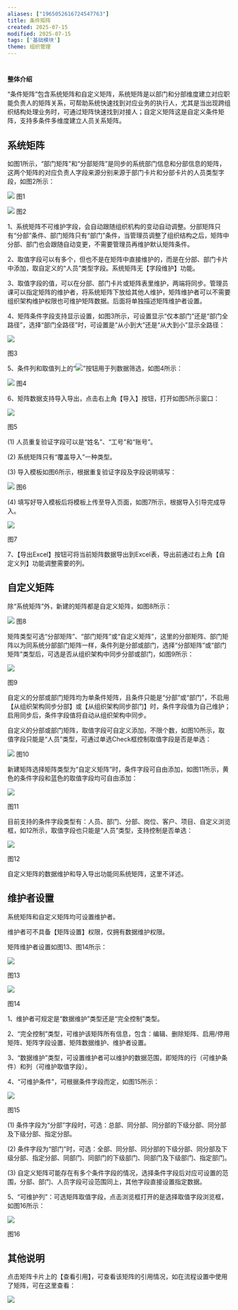 ```yaml
---
aliases: ["1965052616724547763"]
title: 条件矩阵
created: 2025-07-15
modified: 2025-07-15
tags: ['基础模块']
theme: 组织管理
---
```


#

**整体介绍**

“条件矩阵”包含系统矩阵和自定义矩阵，系统矩阵是以部门和分部维度建立对应职能负责人的矩阵关系，可帮助系统快速找到对应业务的执行人，尤其是当出现跨组织结构处理业务时，可通过矩阵快速找到对接人；自定义矩阵这是自定义条件矩阵，支持多条件多维度建立人员关系矩阵。

## **系统矩阵**

如图1所示，“部门矩阵”和“分部矩阵”是同步的系统部门信息和分部信息的矩阵，这两个矩阵的对应负责人字段来源分别来源于部门卡片和分部卡片的人员类型字段，如图2所示：

![](https://myhelpdoc.oss-cn-heyuan.aliyuncs.com/mdimages/1b5e812085b15820fb21ab91b9d38c6d.jpg) 图1

![](https://myhelpdoc.oss-cn-heyuan.aliyuncs.com/mdimages/e8b25ab82c74fd5b7a830bf80e39afcb.jpg) 图2

1、系统矩阵不可维护字段，会自动跟随组织机构的变动自动调整。分部矩阵只有“分部”条件、部门矩阵只有“部门”条件，当管理员调整了组织结构之后，矩阵中分部、部门也会跟随自动变更，不需要管理员再维护默认矩阵条件。

2、取值字段可以有多个，但也不是在矩阵中直接维护的，而是在分部、部门卡片中添加，取自定义的“人员”类型字段。系统矩阵无【字段维护】功能。

3、取值字段的值，可以在分部、部门卡片或矩阵表里维护，两端将同步。管理员课可以指定矩阵的维护者，将系统矩阵下放给其他人维护，矩阵维护者可以不需要组织架构维护权限也可维护矩阵数据。后面将单独描述矩阵维护者设置。

4、矩阵条件字段支持显示设置，如图3所示，可设置显示“仅本部门”还是“部门全路径”，选择“部门全路径”时，可设置是“从小到大”还是“从大到小”显示全路径：

![](https://myhelpdoc.oss-cn-heyuan.aliyuncs.com/mdimages/ff5f3a3882107a47a5f108e1a27f4e88.jpg)

图3

5、条件列和取值列上的“![](https://myhelpdoc.oss-cn-heyuan.aliyuncs.com/mdimages/7cb09eba48acf926333c6849a229c21c.jpg)”按钮用于列数据筛选，如图4所示：

![](https://myhelpdoc.oss-cn-heyuan.aliyuncs.com/mdimages/28840451b053e4c868fa248f7e2519e4.jpg) 图4

6、矩阵数据支持导入导出，点击右上角【导入】按钮，打开如图5所示窗口：

![](https://myhelpdoc.oss-cn-heyuan.aliyuncs.com/mdimages/48f5703173c43300ca3f72494d137639.jpg)

图5

(1) 人员重复验证字段可以是“姓名”、“工号”和“账号”。

(2) 系统矩阵只有“覆盖导入”一种类型。

(3) 导入模板如图6所示，根据重复验证字段及字段说明填写：

![](https://myhelpdoc.oss-cn-heyuan.aliyuncs.com/mdimages/d7fbbf059f5443b82827a6e5d015c0c3.jpg) 图6

(4) 填写好导入模板后将模板上传至导入页面，如图7所示，根据导入引导完成导入。

![](https://myhelpdoc.oss-cn-heyuan.aliyuncs.com/mdimages/954e45fdf5d9a37f1d2f55a72ac3ed68.jpg)

图7

7、【导出Excel】按钮可将当前矩阵数据导出到Excel表，导出前通过右上角【自定义列】功能调整需要的列。

##

## **自定义矩阵**

除“系统矩阵”外，新建的矩阵都是自定义矩阵，如图8所示：

![](https://myhelpdoc.oss-cn-heyuan.aliyuncs.com/mdimages/c15fee71e67f6a48207f0db466222ff1.jpg) 图8

矩阵类型可选“分部矩阵”、“部门矩阵”或“自定义矩阵”，这里的分部矩阵、部门矩阵以为同系统分部部门矩阵一样，条件列是分部或部门，选择“分部矩阵”或“部门矩阵”类型后，可选是否从组织架构中同步分部或部门，如图9所示：

![](https://myhelpdoc.oss-cn-heyuan.aliyuncs.com/mdimages/562c17c91b1cac6fc88a5f897bbe988d.jpg)

图9

自定义的分部或部门矩阵均为单条件矩阵，且条件只能是“分部”或“部门”，不启用【从组织架构同步分部】或【从组织架构同步部门】时，条件字段值为自己维护；启用同步后，条件字段值将自动从组织架构中同步。

自定义的分部或部门矩阵，取值字段可自定义添加，不限个数，如图10所示，取值字段只能是“人员”类型，可通过单选Check框控制取值字段是否是单选：

![](https://myhelpdoc.oss-cn-heyuan.aliyuncs.com/mdimages/72163a5d3550a43558e7608611fb1310.jpg) 图10

新建矩阵选择矩阵类型为“自定义矩阵”时，条件字段可自由添加，如图11所示，黄色的条件字段和蓝色的取值字段均可自由添加：

![](https://myhelpdoc.oss-cn-heyuan.aliyuncs.com/mdimages/9beb5833a67d0b56d117a7bd190d79c5.jpg)

图11

目前支持的条件字段类型有：人员、部门、分部、岗位、客户、项目、自定义浏览框，如12所示，取值字段也只能是“人员”类型，支持控制是否单选：

![](https://myhelpdoc.oss-cn-heyuan.aliyuncs.com/mdimages/9ccd1040d1502c631072a04e427b8ac4.jpg)

图12

自定义矩阵的数据维护和导入导出功能同系统矩阵，这里不详述。

##

## **维护者设置**

系统矩阵和自定义矩阵均可设置维护者。

维护者可不具备【矩阵设置】权限，仅拥有数据维护权限。

矩阵维护者设置如图13、图14所示：

![](https://myhelpdoc.oss-cn-heyuan.aliyuncs.com/mdimages/2f2daebaea5e28617e34013f8b6400a1.jpg)

图13

![](https://myhelpdoc.oss-cn-heyuan.aliyuncs.com/mdimages/4323764e06ab854d6707536af5c25c41.jpg)

图14

1、维护者可规定是“数据维护”类型还是“完全控制”类型。

2、“完全控制”类型，可维护该矩阵所有信息，包含：编辑、删除矩阵、启用/停用矩阵、矩阵字段设置、矩阵数据维护、维护者设置。

3、“数据维护”类型，可设置维护者可以维护的数据范围，即矩阵的行（可维护条件）和列（可维护取值字段）。

4、“可维护条件”，可根据条件字段而定，如图15所示：

![](https://myhelpdoc.oss-cn-heyuan.aliyuncs.com/mdimages/c5c7e06e63730ac91b6e4baae5a65d51.jpg)

图15

(1) 条件字段为“分部”字段时，可选：总部、同分部、同分部的下级分部、同分部及下级分部、指定分部。

(2) 条件字段为“部门”时，可选：全部、同分部、同分部的下级分部、同分部及下级分部、指定分部、同部门、同部门的下级部门、同部门及下级部门、指定部门。

(3) 自定义矩阵可能存在有多个条件字段的情况，选择条件字段后对应可设置的范围，分部、部门、人员字段可设范围同上，其他字段直接设置指定数据。

5、“可维护列”：可选矩阵取值字段，点击浏览框打开的是选择取值字段浏览框，如图16所示：

![](https://myhelpdoc.oss-cn-heyuan.aliyuncs.com/mdimages/75840891c8537c8b83df33064e83a75a.jpg)

图16

##

## **其他说明**

点击矩阵卡片上的【查看引用】，可查看该矩阵的引用情况，如在流程设置中使用了矩阵，可在这里查看：

![](https://myhelpdoc.oss-cn-heyuan.aliyuncs.com/mdimages/b1afc13b0dfbed98b7c67c527e94b4b1.jpg)

